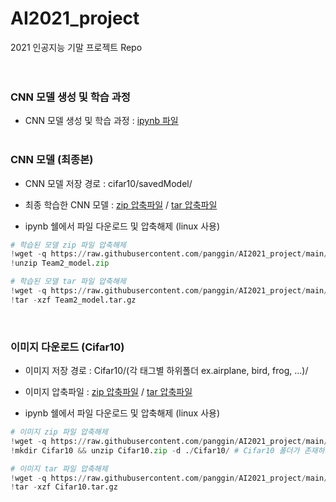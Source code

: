 # AI2021_project
2021 인공지능 기말 프로젝트 Repo
<br/><br/><br/>

### CNN 모델 생성 및 학습 과정
+ CNN 모델 생성 및 학습 과정 : <a href="CNN_Project_final.ipynb">ipynb 파일</a>
<br/><br/>

### CNN 모델 (최종본)
+ CNN 모델 저장 경로 : cifar10/savedModel/
+ 최종 학습한 CNN 모델 : <a href="Team2_model.zip">zip 압축파일</a> / <a href="Team2_model.tar.gz">tar 압축파일</a>

+ ipynb 쉘에서 파일 다운로드 및 압축해제 (linux 사용)
```python
# 학습된 모델 zip 파일 압축해제
!wget -q https://raw.githubusercontent.com/panggin/AI2021_project/main/Team2_model.zip
!unzip Team2_model.zip
```
```python
# 학습된 모델 tar 파일 압축해제
!wget -q https://raw.githubusercontent.com/panggin/AI2021_project/main/Team2_model.tar.gz
!tar -xzf Team2_model.tar.gz
```
<br/>

### 이미지 다운로드 (Cifar10)
+ 이미지 저장 경로 : Cifar10/(각 태그별 하위폴더 ex.airplane, bird, frog, ...)/
+ 이미지 압축파일 : <a href="Cifar10.zip">zip 압축파일</a> / <a href="Cifar10.tar.gz">tar 압축파일</a>

+ ipynb 쉘에서 파일 다운로드 및 압축해제 (linux 사용)
```python
# 이미지 zip 파일 압축해제
!wget -q https://raw.githubusercontent.com/panggin/AI2021_project/main/Cifar10.zip
!mkdir Cifar10 && unzip Cifar10.zip -d ./Cifar10/ # Cifar10 폴더가 존재하지 않을 시 사용
```
```python
# 이미지 tar 파일 압축해제
!wget -q https://raw.githubusercontent.com/panggin/AI2021_project/main/Cifar10.tar.gz
!tar -xzf Cifar10.tar.gz
```

